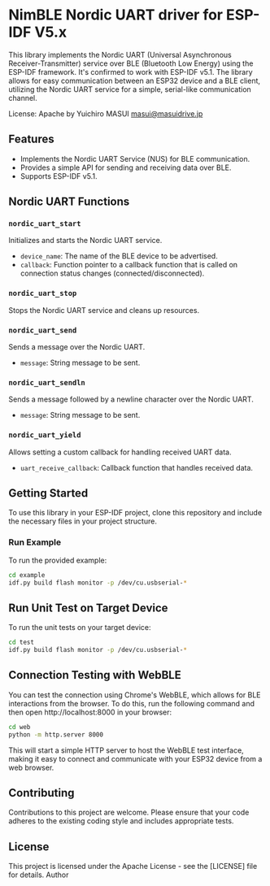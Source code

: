 # NimBLE Nordic UART driver for ESP-IDF V5.x

This library implements the Nordic UART (Universal Asynchronous Receiver-Transmitter) service over BLE (Bluetooth Low Energy) using the ESP-IDF framework. It's confirmed to work with ESP-IDF v5.1. The library allows for easy communication between an ESP32 device and a BLE client, utilizing the Nordic UART service for a simple, serial-like communication channel.

License: Apache by Yuichiro MASUI <masui@masuidrive.jp>

## Features
- Implements the Nordic UART Service (NUS) for BLE communication.
- Provides a simple API for sending and receiving data over BLE.
- Supports ESP-IDF v5.1.

## Nordic UART Functions

### `nordic_uart_start`
Initializes and starts the Nordic UART service.
- `device_name`: The name of the BLE device to be advertised.
- `callback`: Function pointer to a callback function that is called on connection status changes (connected/disconnected).

### `nordic_uart_stop`
Stops the Nordic UART service and cleans up resources.

### `nordic_uart_send`
Sends a message over the Nordic UART.
- `message`: String message to be sent.

### `nordic_uart_sendln`
Sends a message followed by a newline character over the Nordic UART.
- `message`: String message to be sent.

### `nordic_uart_yield`
Allows setting a custom callback for handling received UART data.
- `uart_receive_callback`: Callback function that handles received data.

## Getting Started

To use this library in your ESP-IDF project, clone this repository and include the necessary files in your project structure.

### Run Example

To run the provided example:

```bash
cd example
idf.py build flash monitor -p /dev/cu.usbserial-*
```

## Run Unit Test on Target Device
To run the unit tests on your target device:

```bash
cd test
idf.py build flash monitor -p /dev/cu.usbserial-*
```

## Connection Testing with WebBLE

You can test the connection using Chrome's WebBLE, which allows for BLE interactions from the browser. To do this, run the following command and then open http://localhost:8000 in your browser:

```bash
cd web
python -m http.server 8000 
```

This will start a simple HTTP server to host the WebBLE test interface, making it easy to connect and communicate with your ESP32 device from a web browser.

## Contributing

Contributions to this project are welcome. Please ensure that your code adheres to the existing coding style and includes appropriate tests.

## License

This project is licensed under the Apache License - see the [LICENSE] file for details.
Author 